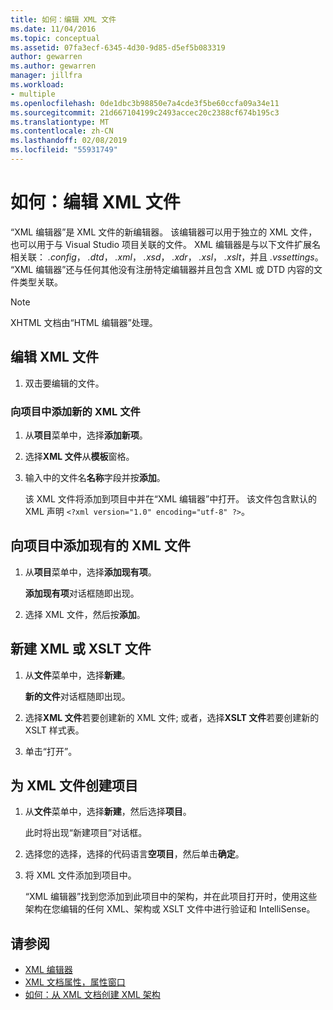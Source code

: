 ```yaml
---
title: 如何：编辑 XML 文件
ms.date: 11/04/2016
ms.topic: conceptual
ms.assetid: 07fa3ecf-6345-4d30-9d85-d5ef5b083319
author: gewarren
ms.author: gewarren
manager: jillfra
ms.workload:
- multiple
ms.openlocfilehash: 0de1dbc3b98850e7a4cde3f5be60ccfa09a34e11
ms.sourcegitcommit: 21d667104199c2493accec20c2388cf674b195c3
ms.translationtype: MT
ms.contentlocale: zh-CN
ms.lasthandoff: 02/08/2019
ms.locfileid: "55931749"
---
```

# <a name="how-to-edit-xml-files"></a>如何：编辑 XML 文件

“XML 编辑器”是 XML 文件的新编辑器。 该编辑器可以用于独立的 XML 文件，也可以用于与 Visual Studio 项目关联的文件。 XML 编辑器是与以下文件扩展名相关联： *.config*， *.dtd*， *.xml*， *.xsd*， *.xdr*， *.xsl*， *.xslt*，并且 *.vssettings*。 “XML 编辑器”还与任何其他没有注册特定编辑器并且包含 XML 或 DTD 内容的文件类型关联。

> [!NOTE]
> XHTML 文档由“HTML 编辑器”处理。

## <a name="to-edit-an-xml-file"></a>编辑 XML 文件

1.  双击要编辑的文件。

### <a name="to-add-a-new-xml-file-to-a-project"></a>向项目中添加新的 XML 文件

1.  从**项目**菜单中，选择**添加新项**。

2.  选择**XML 文件**从**模板**窗格。

3.  输入中的文件名**名称**字段并按**添加**。

     该 XML 文件将添加到项目中并在“XML 编辑器”中打开。 该文件包含默认的 XML 声明 `<?xml version="1.0" encoding="utf-8" ?>`。

## <a name="to-add-an-existing-xml-file-to-a-project"></a>向项目中添加现有的 XML 文件

1.  从**项目**菜单中，选择**添加现有项**。

     **添加现有项**对话框随即出现。

2.  选择 XML 文件，然后按**添加**。

## <a name="to-create-a-new-xml-or-xslt-file"></a>新建 XML 或 XSLT 文件

1.  从**文件**菜单中，选择**新建**。

     **新的文件**对话框随即出现。

2.  选择**XML 文件**若要创建新的 XML 文件; 或者，选择**XSLT 文件**若要创建新的 XSLT 样式表。

3.  单击“打开”。

## <a name="to-create-a-project-for-xml-files"></a>为 XML 文件创建项目

1.  从**文件**菜单中，选择**新建**，然后选择**项目**。

     此时将出现“新建项目”对话框。

2.  选择您的选择，选择的代码语言**空项目**，然后单击**确定**。

3.  将 XML 文件添加到项目中。

     “XML 编辑器”找到您添加到此项目中的架构，并在此项目打开时，使用这些架构在您编辑的任何 XML、架构或 XSLT 文件中进行验证和 IntelliSense。

## <a name="see-also"></a>请参阅

- [XML 编辑器](../xml-tools/xml-editor.md)
- [XML 文档属性，属性窗口](../xml-tools/xml-document-properties-properties-window.md)
- [如何：从 XML 文档创建 XML 架构](../xml-tools/how-to-create-an-xml-schema-from-an-xml-document.md)